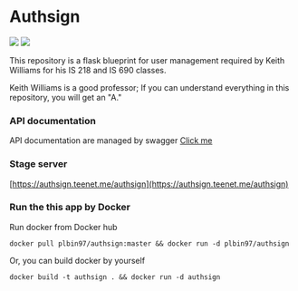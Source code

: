 # Authsign

![](https://github.com/plbin97/authsign/actions/workflows/test.yml/badge.svg)
![](https://github.com/plbin97/authsign/actions/workflows/staging.yml/badge.svg)


This repository is a flask blueprint for user management required by Keith Williams for his IS 218 and IS 690 classes.

Keith Williams is a good professor; If you can understand everything in this repository, you will get an "A."

### API documentation

API documentation are managed by swagger
[Click me](https://plbin97.github.io/authsign/)

### Stage server

[https://authsign.teenet.me/authsign](https://authsign.teenet.me/authsign)

### Run the this app by Docker

Run docker from Docker hub
```shell
docker pull plbin97/authsign:master && docker run -d plbin97/authsign
```

Or, you can build docker by yourself
```shell
docker build -t authsign . && docker run -d authsign
```

